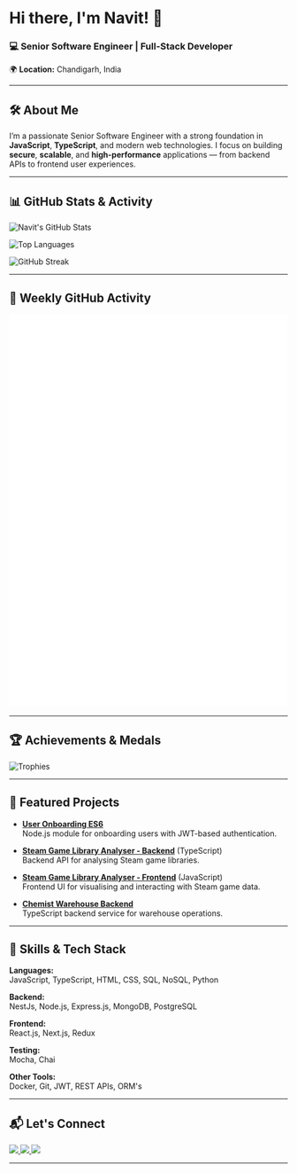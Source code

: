 # Hi there, I'm Navit! 👋

### 💻 Senior Software Engineer | Full-Stack Developer  
🌍 **Location:** Chandigarh, India

---

## 🛠 About Me
I’m a passionate Senior Software Engineer with a strong foundation in **JavaScript**, **TypeScript**, and modern web technologies. I focus on building **secure**, **scalable**, and **high-performance** applications — from backend APIs to frontend user experiences.

---

## 📊 GitHub Stats & Activity

![Navit's GitHub Stats](https://github-readme-stats.vercel.app/api?username=ChoudharyNavit22&show_icons=true&theme=tokyonight)

![Top Languages](https://github-readme-stats.vercel.app/api/top-langs/?username=ChoudharyNavit22&layout=compact&theme=tokyonight)

![GitHub Streak](https://github-readme-streak-stats.herokuapp.com/?user=ChoudharyNavit22&theme=tokyonight)

---

## 📅 Weekly GitHub Activity

![GitHub Metrics](https://raw.githubusercontent.com/ChoudharyNavit22/ChoudharyNavit22/main/github-metrics.svg)

---

## 🏆 Achievements & Medals

![Trophies](https://github-profile-trophy.vercel.app/?username=ChoudharyNavit22&theme=tokyonight&no-frame=true&margin-w=10&row=1)

---

## 🚀 Featured Projects

- **[User Onboarding ES6](https://github.com/ChoudharyNavit22/user_onboarding_es6)**  
  Node.js module for onboarding users with JWT-based authentication.

- **[Steam Game Library Analyser - Backend](https://github.com/ChoudharyNavit22/steam-game-library-analyser-backend)** (TypeScript)  
  Backend API for analysing Steam game libraries.

- **[Steam Game Library Analyser - Frontend](https://github.com/ChoudharyNavit22/steam-game-library-analyser-frontend)** (JavaScript)  
  Frontend UI for visualising and interacting with Steam game data.

- **[Chemist Warehouse Backend](https://github.com/ChoudharyNavit22/chemist-warehouse-backend)**  
  TypeScript backend service for warehouse operations.

---

## 🧰 Skills & Tech Stack

**Languages:**  
JavaScript, TypeScript, HTML, CSS, SQL, NoSQL, Python  

**Backend:**  
NestJs, Node.js, Express.js, MongoDB, PostgreSQL  

**Frontend:**  
React.js, Next.js, Redux  

**Testing:**  
Mocha, Chai  

**Other Tools:**  
Docker, Git, JWT, REST APIs, ORM's

---

## 📬 Let's Connect

<p align="left">
  <a href="https://www.linkedin.com/in/navitchoudhary/" target="_blank">
    <img src="https://img.shields.io/badge/LinkedIn-%230077B5.svg?&style=for-the-badge&logo=linkedin&logoColor=white" />
  </a>
  <a href="mailto:navitchoudhary22@gmail.com" target="_blank">
    <img src="https://img.shields.io/badge/Email-%23D14836.svg?&style=for-the-badge&logo=gmail&logoColor=white" />
  </a>
  <a href="https://github.com/ChoudharyNavit22" target="_blank">
    <img src="https://img.shields.io/badge/GitHub-%2312100E.svg?&style=for-the-badge&logo=github&logoColor=white" />
  </a>
</p>

---
